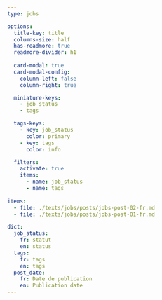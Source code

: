 ```yaml
---
type: jobs

options:
  title-key: title
  columns-size: half
  has-readmore: true
  readmore-divider: h1
  
  card-modal: true
  card-modal-config:
    column-left: false
    column-right: true

  miniature-keys: 
    - job_status
    - tags

  tags-keys: 
    - key: job_status
      color: primary
    - key: tags
      color: info

  filters: 
    activate: true
    items: 
      - name: job_status
      - name: tags
    
items:
  - file: ./texts/jobs/posts/jobs-post-02-fr.md
  - file: ./texts/jobs/posts/jobs-post-01-fr.md

dict:
  job_status: 
    fr: statut
    en: status
  tags:
    fr: tags
    en: tags
  post_date:
    fr: Date de publication
    en: Publication date
---
```


